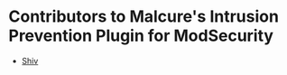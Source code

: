 # Contributors to Malcure's Intrusion Prevention Plugin for ModSecurity

- [Shiv](https://github.com/sharmashivanand)
